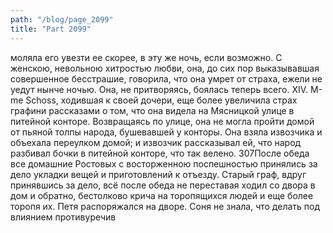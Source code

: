 ```yaml
---
path: "/blog/page_2099"
title: "Part 2099"
---
```


моляла его увезти ее скорее, в эту же ночь, если возможно. С женскою, невольною хитростью любви, она, до сих пор выказывавшая совершенное бесстрашие, говорила, что она умрет от страха, ежели не уедут нынче ночью. Она, не притворяясь, боялась теперь всего.
XIV.
М-me Schoss, ходившая к своей дочери, еще более увеличила страх графини рассказами о том, что она видела на Мясницкой улице в питейной конторе. Возвращаясь по улице, она не могла пройти домой от пьяной толпы народа, бушевавшей у конторы. Она взяла извозчика и объехала переулком домой; и извозчик рассказывал ей, что народ разбивал бочки в питейной конторе, что так велено.
307После обеда все домашние Ростовых с восторженною поспешностью принялись за дело укладки вещей и приготовлений к отъезду. Старый граф, вдруг принявшись за дело, всё после обеда не переставая ходил со двора в дом и обратно, бестолково крича на торопящихся людей и еще более торопя их. Петя распоряжался на дворе. Соня не знала, что делать под влиянием противуречив
